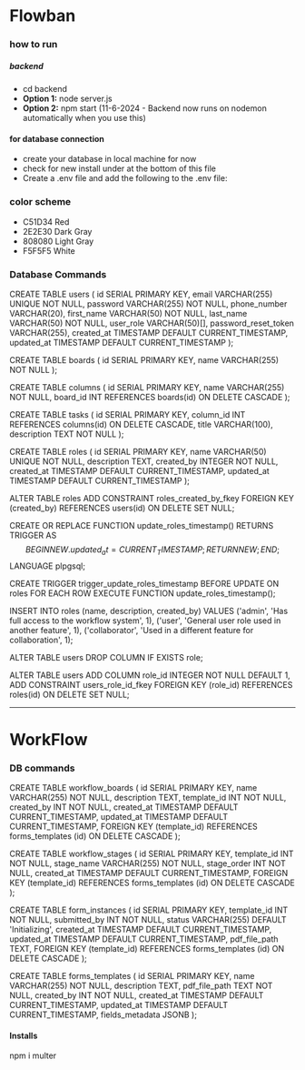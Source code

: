 # Flowban

### how to run 
##### backend
- cd backend
- **Option 1:** node server.js
- **Option 2:** npm start (11-6-2024 - Backend now runs on nodemon automatically when you use this)
#### for database connection
- create your database in local machine for now
- check for new install under at the bottom of this file
- Create a .env file and add the following to the .env file:


### color scheme
- C51D34 Red
- 2E2E30 Dark Gray
- 808080 Light Gray
- F5F5F5 White

### Database Commands

CREATE TABLE users (
    id SERIAL PRIMARY KEY,
    email VARCHAR(255) UNIQUE NOT NULL,
    password VARCHAR(255) NOT NULL,
    phone_number VARCHAR(20),
    first_name VARCHAR(50) NOT NULL,
    last_name VARCHAR(50) NOT NULL,
    user_role VARCHAR(50)[],
    password_reset_token VARCHAR(255),
    created_at TIMESTAMP DEFAULT CURRENT_TIMESTAMP,
    updated_at TIMESTAMP DEFAULT CURRENT_TIMESTAMP
);


CREATE TABLE boards (
    id SERIAL PRIMARY KEY,
    name VARCHAR(255) NOT NULL
);

CREATE TABLE columns (
    id SERIAL PRIMARY KEY,
    name VARCHAR(255) NOT NULL,
    board_id INT REFERENCES boards(id) ON DELETE CASCADE
);

CREATE TABLE tasks (
    id SERIAL PRIMARY KEY,
    column_id INT REFERENCES columns(id) ON DELETE CASCADE,
    title VARCHAR(100),
    description TEXT NOT NULL
);


CREATE TABLE roles (
    id SERIAL PRIMARY KEY,
    name VARCHAR(50) UNIQUE NOT NULL,
    description TEXT,
    created_by INTEGER NOT NULL,
    created_at TIMESTAMP DEFAULT CURRENT_TIMESTAMP,
    updated_at TIMESTAMP DEFAULT CURRENT_TIMESTAMP
);

ALTER TABLE roles 
ADD CONSTRAINT roles_created_by_fkey 
FOREIGN KEY (created_by) REFERENCES users(id) ON DELETE SET NULL;

CREATE OR REPLACE FUNCTION update_roles_timestamp()
RETURNS TRIGGER AS $$
BEGIN
    NEW.updated_at = CURRENT_TIMESTAMP;
    RETURN NEW;
END;
$$ LANGUAGE plpgsql;

CREATE TRIGGER trigger_update_roles_timestamp
BEFORE UPDATE ON roles
FOR EACH ROW
EXECUTE FUNCTION update_roles_timestamp();

INSERT INTO roles (name, description, created_by) VALUES
('admin', 'Has full access to the workflow system', 1),
('user', 'General user role used in another feature', 1),
('collaborator', 'Used in a different feature for collaboration', 1);

ALTER TABLE users DROP COLUMN IF EXISTS role;

ALTER TABLE users 
ADD COLUMN role_id INTEGER NOT NULL DEFAULT 1, 
ADD CONSTRAINT users_role_id_fkey 
FOREIGN KEY (role_id) REFERENCES roles(id) ON DELETE SET NULL;



----------
# WorkFlow
### DB commands 
CREATE TABLE workflow_boards (
  id SERIAL PRIMARY KEY,
  name VARCHAR(255) NOT NULL,
  description TEXT,
  template_id INT NOT NULL,
  created_by INT NOT NULL,
  created_at TIMESTAMP DEFAULT CURRENT_TIMESTAMP,
  updated_at TIMESTAMP DEFAULT CURRENT_TIMESTAMP,
  FOREIGN KEY (template_id) REFERENCES forms_templates (id) ON DELETE CASCADE
);

CREATE TABLE workflow_stages (
  id SERIAL PRIMARY KEY,
  template_id INT NOT NULL,
  stage_name VARCHAR(255) NOT NULL,
  stage_order INT NOT NULL,
  created_at TIMESTAMP DEFAULT CURRENT_TIMESTAMP,
  FOREIGN KEY (template_id) REFERENCES forms_templates (id) ON DELETE CASCADE
);

CREATE TABLE form_instances (
  id SERIAL PRIMARY KEY,
  template_id INT NOT NULL,
  submitted_by INT NOT NULL,
  status VARCHAR(255) DEFAULT 'Initializing',
  created_at TIMESTAMP DEFAULT CURRENT_TIMESTAMP,
  updated_at TIMESTAMP DEFAULT CURRENT_TIMESTAMP,
  pdf_file_path TEXT,
  FOREIGN KEY (template_id) REFERENCES forms_templates (id) ON DELETE CASCADE
);

CREATE TABLE forms_templates (
  id SERIAL PRIMARY KEY,
  name VARCHAR(255) NOT NULL,
  description TEXT,
  pdf_file_path TEXT NOT NULL,
  created_by INT NOT NULL,
  created_at TIMESTAMP DEFAULT CURRENT_TIMESTAMP,
  updated_at TIMESTAMP DEFAULT CURRENT_TIMESTAMP,
  fields_metadata JSONB
);


#### Installs
npm i multer 

